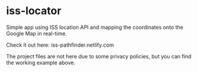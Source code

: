 # iss-locator
Simple app using ISS location API and mapping the coordinates onto the Google Map in real-time.

Check it out here: iss-pathfinder.netlify.com

The project files are not here due to some privacy policies, but you can find the working example above.
